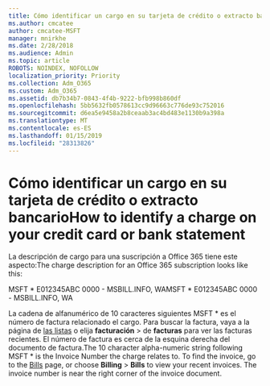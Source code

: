 ```yaml
---
title: Cómo identificar un cargo en su tarjeta de crédito o extracto bancario
ms.author: cmcatee
author: cmcatee-MSFT
manager: mnirkhe
ms.date: 2/28/2018
ms.audience: Admin
ms.topic: article
ROBOTS: NOINDEX, NOFOLLOW
localization_priority: Priority
ms.collection: Adm_O365
ms.custom: Adm_O365
ms.assetid: db7b34b7-0843-4f4b-9222-bfb998b860df
ms.openlocfilehash: 5bb5632fb0578613cc9d96663c776de93c752016
ms.sourcegitcommit: d6ea5e9458a2b8ceaab3ac4bd483e1130b9a398a
ms.translationtype: MT
ms.contentlocale: es-ES
ms.lasthandoff: 01/15/2019
ms.locfileid: "28313826"
---
```

# <a name="how-to-identify-a-charge-on-your-credit-card-or-bank-statement"></a><span data-ttu-id="d2e90-102">Cómo identificar un cargo en su tarjeta de crédito o extracto bancario</span><span class="sxs-lookup"><span data-stu-id="d2e90-102">How to identify a charge on your credit card or bank statement</span></span>

<span data-ttu-id="d2e90-103">La descripción de cargo para una suscripción a Office 365 tiene este aspecto:</span><span class="sxs-lookup"><span data-stu-id="d2e90-103">The charge description for an Office 365 subscription looks like this:</span></span>
  
<span data-ttu-id="d2e90-104">MSFT \* E012345ABC 0000 - MSBILL.INFO, WA</span><span class="sxs-lookup"><span data-stu-id="d2e90-104">MSFT \* E012345ABC 0000 - MSBILL.INFO, WA</span></span>
  
<span data-ttu-id="d2e90-p101">La cadena de alfanumérico de 10 caracteres siguientes MSFT \* es el número de factura relacionado el cargo. Para buscar la factura, vaya a la página de [las listas](https://go.microsoft.com/fwlink/p/?linkid=848039) o elija **facturación** \> de **facturas** para ver las facturas recientes. El número de factura es cerca de la esquina derecha del documento de factura.</span><span class="sxs-lookup"><span data-stu-id="d2e90-p101">The 10 character alpha-numeric string following MSFT \* is the Invoice Number the charge relates to. To find the invoice, go to the [Bills](https://go.microsoft.com/fwlink/p/?linkid=848039) page, or choose **Billing** \> **Bills** to view your recent invoices. The invoice number is near the right corner of the invoice document.</span></span> 
  

